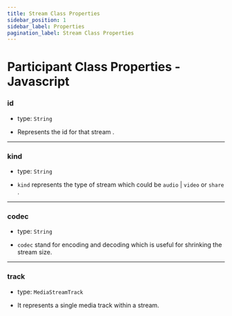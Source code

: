 ```yaml
---
title: Stream Class Properties
sidebar_position: 1
sidebar_label: Properties
pagination_label: Stream Class Properties
---
```


# Participant Class Properties - Javascript

<div class="sdk-api-ref-only-h4">

### id

- type: `String`

- Represents the id for that stream .

---

### kind

- type: `String`

- `kind` represents the type of stream which could be `audio` | `video` or `share` .

---

### codec

- type: `String`

- `codec` stand for encoding and decoding which is useful for shrinking the stream size.

---

### track

- type: `MediaStreamTrack`

- It represents a single media track within a stream.

</div>
